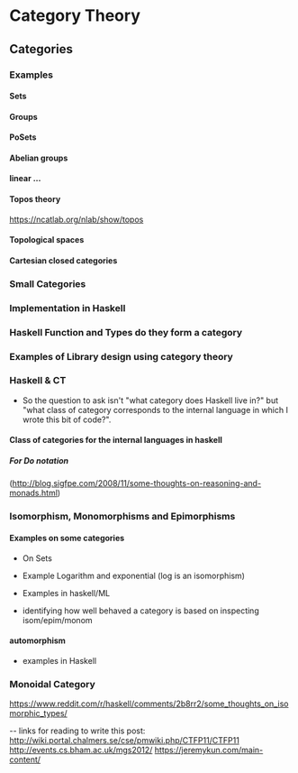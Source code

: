
# Category Theory 

## Categories

### Examples 


#### Sets 

#### Groups 

#### PoSets

#### Abelian groups 

#### linear ...

#### Topos theory
https://ncatlab.org/nlab/show/topos

#### Topological spaces

#### Cartesian closed categories 

### Small Categories

### Implementation in Haskell 

### Haskell Function and Types do they form a category 

### Examples of Library design using category theory

### Haskell & CT 
- So the question to ask isn't "what category does Haskell live in?" but "what class of category corresponds to the internal language in which I wrote this bit of code?".  


#### Class of categories for the internal languages in haskell 

##### For Do notation 
(http://blog.sigfpe.com/2008/11/some-thoughts-on-reasoning-and-monads.html)

### Isomorphism, Monomorphisms and Epimorphisms

#### Examples on some categories 
- On Sets 

- Example Logarithm and exponential 
  (log is an isomorphism)

- Examples in haskell/ML 

- identifying how well behaved a category is based on inspecting isom/epim/monom

#### automorphism
 - examples in Haskell 

### Monoidal Category
https://www.reddit.com/r/haskell/comments/2b8rr2/some_thoughts_on_isomorphic_types/

-- 
links for reading to write this post:
http://wiki.portal.chalmers.se/cse/pmwiki.php/CTFP11/CTFP11
http://events.cs.bham.ac.uk/mgs2012/
https://jeremykun.com/main-content/
